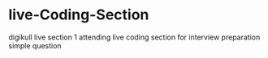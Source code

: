 
# live-Coding-Section
digikull live section 1
attending live coding section for interview preparation 
simple question 
